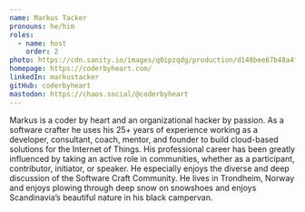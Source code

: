 ```yaml
---
name: Markus Tacker
pronouns: he/him
roles:
  - name: host
    order: 2
photo: https://cdn.sanity.io/images/q0ipzqdg/production/d148bee67b48a4fc9fe98be590d5b7c1f31be51d-2631x2630.jpg
homepage: https://coderbyheart.com/
linkedIn: markustacker
gitHub: coderbyheart
mastodon: https://chaos.social/@coderbyheart
---
```


Markus is a coder by heart and an organizational hacker by passion. As a software crafter he uses his 25+ years of experience working as a developer, consultant, coach, mentor, and founder to build cloud-based solutions for the Internet of Things. His professional career has been greatly influenced by taking an active role in communities, whether as a participant, contributor, initiator, or speaker. He especially enjoys the diverse and deep discussion of the Software Craft Community. He lives in Trondheim, Norway and enjoys plowing through deep snow on snowshoes and enjoys Scandinavia’s beautiful nature in his black campervan.
